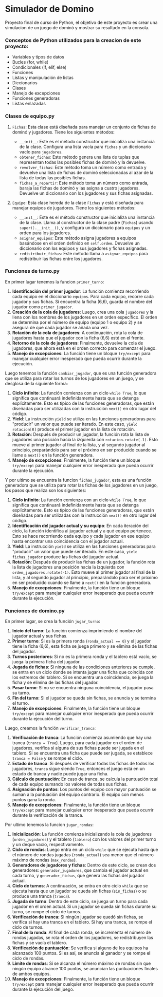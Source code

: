 # Simulador de Domino

Proyecto final de curso de Python, el objetivo de este proyecto es crear una simulacion de un juego de dominó y mostrar su resultado en la consola.

### Conceptos de Python utilizados para la creacion de este proyecto:
- Variables y tipos de datos
-	Bucles (for, while)
-	Condicionales (if, elif, else)
-	Funciones
- Listas y manipulación de listas
- Diccionarios
- Clases
- Manejo de excepciones
- Funciones generadoras
- Listas enlazadas

### Clases de equipo.py
1. `Fichas`: Esta clase está diseñada para manejar un conjunto de fichas de dominó y jugadores. Tiene los siguientes métodos:
    - `__init__`: Este es el método constructor que inicializa una instancia de la clase. Configura una lista vacía para `fichas` y un diccionario vacío para `jugadores`.
    - `obtener_fichas`: Este método genera una lista de tuplas que representan todas las posibles fichas de dominó y la devuelve.
    - `revolver_fichas`: Este método toma un número como entrada y devuelve una lista de fichas de dominó seleccionadas al azar de la lista de todas las posibles fichas.
    - `fichas_a_repartir`: Este método toma un número como entrada, baraja las fichas de dominó y las asigna a cuatro jugadores. Devuelve un diccionario con los jugadores y sus fichas asignadas.

2. `Equipo`: Esta clase hereda de la clase `Fichas` y está diseñada para manejar equipos de jugadores. Tiene los siguientes métodos:
    - `__init__`: Este es el método constructor que inicializa una instancia de la clase. Llama al constructor de la clase padre (`Fichas`) usando `super().__init__()`, y configura un diccionario para `equipos` y un orden para los jugadores.
    - `asignar_equipos`: Este método asigna jugadores a equipos basándose en el orden definido en `self.orden`. Devuelve un diccionario con los equipos y sus jugadores y fichas asignadas.
    - `redistribuir_fichas`: Este método llama a `asignar_equipos` para redistribuir las fichas entre los jugadores.

### Funciones de turno.py
En primer lugar tenemos la funcion `primer_turno`:
1. **Identificación del primer jugador**: La función comienza recorriendo cada equipo en el diccionario `equipos`. Para cada equipo, recorre cada jugador y sus fichas. Si encuentra la ficha (6,6), guarda el nombre del jugador como `primer_jugador`.
2. **Creación de la cola de jugadores**: Luego, crea una cola `jugadores` y la llena con los nombres de los jugadores en un orden específico. El orden se determina por el número de equipo (equipo 1 o equipo 2) y se asegura de que cada jugador se añada una vez.
3. **Rotación de la cola de jugadores**: A continuación, rota la cola de jugadores hasta que el jugador con la ficha (6,6) esté en el frente.
4. **Retorno de la cola de jugadores**: Finalmente, devuelve la cola de jugadores, que ahora está en el orden correcto para comenzar el juego.
5. **Manejo de excepciones**: La función tiene un bloque `try/except` para manejar cualquier error inesperado que pueda ocurrir durante la ejecución.

Luego tenemos la función `cambiar_jugador`, que es una función generadora que se utiliza para rotar los turnos de los jugadores en un juego, y se desglosa de la siguiente forma:
1. **Ciclo infinito**: La función comienza con un ciclo `while True`, lo que significa que continuará indefinidamente hasta que se detenga explícitamente. Esto es típico de las funciones generadoras, que están diseñadas para ser utilizadas con la instrucción `next()` en otro lugar del código.
2. **Yield**: La instrucción `yield` se utiliza en las funciones generadoras para "producir" un valor que puede ser iterado. En este caso, `yield rotacion[0]` produce el primer jugador en la lista de rotación.
3. **Rotación**: Después de producir un jugador, la función rota la lista de jugadores una posición hacia la izquierda con `rotacion.rotate(-1)`. Esto mueve al primer jugador al final de la lista, y al segundo jugador al principio, preparándolo para ser el próximo en ser producido cuando se llame a `next()` en la función generadora.
4. **Manejo de excepciones**: Finalmente, la función tiene un bloque `try/except` para manejar cualquier error inesperado que pueda ocurrir durante la ejecución.

Y por ultimo se encuentra la funcion `fichas_jugador`, esta es una función generadora que se utiliza para rotar las fichas de los jugadores en un juego, los pasos que realiza son los siguientes:
1. **Ciclo infinito**: La función comienza con un ciclo `while True`, lo que significa que continuará indefinidamente hasta que se detenga explícitamente. Esto es típico de las funciones generadoras, que están diseñadas para ser utilizadas con la instrucción `next()` en otro lugar del código.
2. **Identificación del jugador actual y su equipo**: En cada iteración del ciclo, la función identifica al jugador actual y a qué equipo pertenece. Esto se hace recorriendo cada equipo y cada jugador en ese equipo hasta encontrar una coincidencia con el jugador actual.
3. **Yield**: La instrucción `yield` se utiliza en las funciones generadoras para "producir" un valor que puede ser iterado. En este caso, `yield fichas_jugador` produce las fichas del jugador actual.
4. **Rotación**: Después de producir las fichas de un jugador, la función rota la lista de jugadores una posición hacia la izquierda con `orden_jugadores.rotate(-1)`. Esto mueve al primer jugador al final de la lista, y al segundo jugador al principio, preparándolo para ser el próximo en ser producido cuando se llame a `next()` en la función generadora.
5. **Manejo de excepciones**: Finalmente, la función tiene un bloque `try/except` para manejar cualquier error inesperado que pueda ocurrir durante la ejecución.

### Funciones de domino.py
En primer lugar, se crea la función `jugar_turno`:
1. **Inicio del turno**: La función comienza imprimiendo el nombre del jugador actual y sus fichas.
2. **Primer turno**: Si es la primera ronda (`ronda_actual == 0`) y el jugador tiene la ficha (6,6), esta ficha se juega primero y se elimina de las fichas del jugador.
3. **Turnos posteriores**: Si no es la primera ronda y el tablero está vacío, se juega la primera ficha del jugador.
4. **Jugada de fichas**: Si ninguna de las condiciones anteriores se cumple, se entra en un ciclo donde se intenta jugar una ficha que coincida con los extremos del tablero. Si se encuentra una coincidencia, se juega la ficha y se elimina de las fichas del jugador.
5. **Pasar turno**: Si no se encuentra ninguna coincidencia, el jugador pasa su turno.
6. **Fin del turno**: Si el jugador se queda sin fichas, se anuncia y se termina el turno.
7. **Manejo de excepciones**: Finalmente, la función tiene un bloque `try/except` para manejar cualquier error inesperado que pueda ocurrir durante la ejecución del turno.

Luego, creamos la función `verificar_tranca`:
1. **Verificación de tranca**: La función comienza asumiendo que hay una tranca (`tranca = True`). Luego, para cada jugador en el orden de jugadores, verifica si alguna de sus fichas puede ser jugada en el tablero. Si se encuentra una ficha que puede ser jugada, se establece `tranca = False` y se rompe el ciclo.
2. **Estado de tranca**: Si después de verificar todas las fichas de todos los jugadores, `tranca` sigue siendo `True`, entonces el juego está en un estado de tranca y nadie puede jugar una ficha.
3. **Cálculo de puntuación**: En caso de tranca, se calcula la puntuación total de cada equipo sumando los valores de todas sus fichas.
4. **Asignación de puntos**: Los puntos del equipo con mayor puntuación se suman a la puntuación del equipo contrario. El equipo con menos puntos gana la ronda.
5. **Manejo de excepciones**: Finalmente, la función tiene un bloque `try/except` para manejar cualquier error inesperado que pueda ocurrir durante la verificación de la tranca.


Por ultimo tenemos la funcion `jugar_rondas`:
1. **Inicialización**: La función comienza inicializando la cola de jugadores (`orden_jugadores`) y el tablero (`tablero`) con los valores del primer turno y un deque vacío, respectivamente.
2. **Ciclo de rondas**: Luego entra en un ciclo `while` que se ejecuta hasta que el número de rondas jugadas (`ronda_actual`) sea menor que el número máximo de rondas (`max_rondas`).
3. **Generadores de jugadores y fichas**: Dentro de este ciclo, se crean dos generadores: `generador_jugadores`, que cambia el jugador actual en cada turno, y `generador_fichas`, que genera las fichas del jugador actual.
4. **Ciclo de turnos**: A continuación, se entra en otro ciclo `while` que se ejecuta hasta que un jugador se queda sin fichas (`sin_fichas`) o se produce una tranca (`tranca`).
5. **Jugada de turno**: Dentro de este ciclo, se juega un turno para cada jugador en el orden actual. Si un jugador se queda sin fichas durante su turno, se rompe el ciclo de turnos.
6. **Verificación de tranca**: Si ningún jugador se quedó sin fichas, se verifica si hay una tranca en el tablero. Si hay una tranca, se rompe el ciclo de turnos.
7. **Final de la ronda**: Al final de cada ronda, se incrementa el número de rondas jugadas, se rota el orden de los jugadores, se redistribuyen las fichas y se vacía el tablero.
8. **Verificación de puntuación**: Se verifica si alguno de los equipos ha alcanzado 100 puntos. Si es así, se anuncia al ganador y se rompe el ciclo de rondas.
9. **Límite de rondas**: Si se alcanza el número máximo de rondas sin que ningún equipo alcance 100 puntos, se anuncian las puntuaciones finales de ambos equipos.
10. **Manejo de excepciones**: Finalmente, la función tiene un bloque `try/except` para manejar cualquier error inesperado que pueda ocurrir durante la ejecución del juego.

